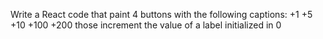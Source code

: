 Write a React code that paint 4 buttons with the following captions:
+1
+5
+10
+100
+200
those increment the value of a label initialized in 0
